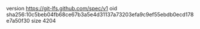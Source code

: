 version https://git-lfs.github.com/spec/v1
oid sha256:10c5beb04fb68ce67b3a5e4d31137a73203efa9c9ef55ebdb0ecd178e7a50f30
size 4204

